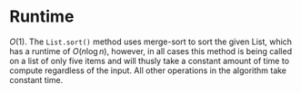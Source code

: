 # Runtime

$O(1)$. The `List.sort()` method uses merge-sort to sort the given List, which has a runtime of $O(n \log n)$, however, in all cases this method is being called on a list of only five items and will thusly take a constant amount of time to compute regardless of the input. All other operations in the algorithm take constant time.
